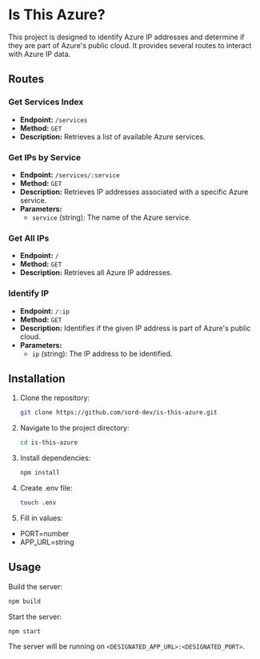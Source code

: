 # Is This Azure?

This project is designed to identify Azure IP addresses and determine if they are part of Azure's public cloud. It provides several routes to interact with Azure IP data.

## Routes

### Get Services Index
- **Endpoint:** `/services`
- **Method:** `GET`
- **Description:** Retrieves a list of available Azure services.

### Get IPs by Service
- **Endpoint:** `/services/:service`
- **Method:** `GET`
- **Description:** Retrieves IP addresses associated with a specific Azure service.
- **Parameters:**
    - `service` (string): The name of the Azure service.

### Get All IPs
- **Endpoint:** `/`
- **Method:** `GET`
- **Description:** Retrieves all Azure IP addresses.

### Identify IP
- **Endpoint:** `/:ip`
- **Method:** `GET`
- **Description:** Identifies if the given IP address is part of Azure's public cloud.
- **Parameters:**
    - `ip` (string): The IP address to be identified.

## Installation

1. Clone the repository:
     ```bash
     git clone https://github.com/sord-dev/is-this-azure.git
     ```
2. Navigate to the project directory:
     ```bash
     cd is-this-azure
     ```
3. Install dependencies:
     ```bash
     npm install
     ```
4. Create .env file:
     ```bash
     touch .env
     ```
5. Fill in values:
- PORT=number
- APP_URL=string

## Usage

Build the server:
```bash
npm build
```

Start the server:
```bash
npm start
```

The server will be running on `<DESIGNATED_APP_URL>:<DESIGNATED_PORT>`.